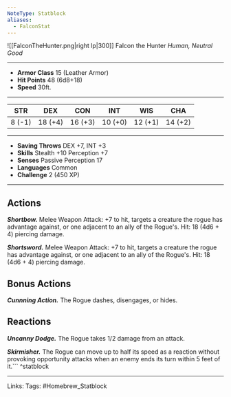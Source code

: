 ```yaml
---
NoteType: Statblock
aliases:
  - FalconStat
---
```

![[FalconTheHunter.png|right lp|300]]
Falcon the Hunter
*Human, Neutral Good*
 ___
 - **Armor Class** 15 (Leather Armor)
 - **Hit Points** 48 (6d8+18)
 - **Speed** 30ft.
___
|STR|DEX|CON|INT|WIS|CHA|
|:---:|:---:|:---:|:---:|:---:|:---:|
|8 (-1)|18 (+4)|16 (+3)|10 (+0)|12 (+1)|14 (+2)|
___
 - **Saving Throws** DEX +7, INT +3
 - **Skills** Stealth +10 Perception +7
 - **Senses** Passive Perception 17
 - **Languages** Common
 - **Challenge** 2 (450 XP)
 ___


 ## Actions
 ***Shortbow.*** Melee Weapon Attack: +7 to hit, targets a creature the rogue has advantage against, or one adjacent to an ally of the Rogue's. Hit: 18 (4d6 + 4) piercing damage.

 ***Shortsword.*** Melee Weapon Attack: +7 to hit, targets a creature the rogue has advantage against, or one adjacent to an ally of the Rogue's. Hit: 18 (4d6 + 4) piercing damage.
 ## Bonus Actions
 ***Cunnning Action.*** The Rogue dashes, disengages, or hides.
 ## Reactions
 ***Uncanny Dodge.*** The Rogue takes 1/2 damage from an attack.

 ***Skirmisher.*** The Rogue can move up to half its speed as a reaction without provoking opportunity attacks when an enemy ends its turn within 5 feet of it.```
^statblock


---
Links: 
Tags: #Homebrew_Statblock